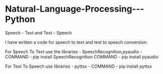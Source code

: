 # Natural-Language-Processing---Python
Speech - Text and Text - Speech


I have written a code for speech to text and text to speech conversion.

For Speech To Text use the libraries - SpeechRecognition,pyaudio - 
COMMAND - pip install SpeechRecognition
COMMAND - pip install pyaudio

For Text To Speech use libraries - pyttsx - 
COMMAND - pip install pyttsx

